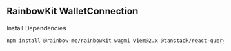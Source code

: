 ## RainbowKit WalletConnection

Install Dependencies
```bash
npm install @rainbow-me/rainbowkit wagmi viem@2.x @tanstack/react-query
```